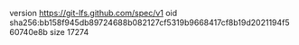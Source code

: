 version https://git-lfs.github.com/spec/v1
oid sha256:bb158f945db89724688b082127cf5319b9668417cf8b19d2021194f560740e8b
size 17274
